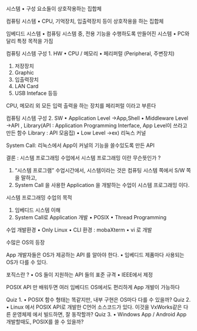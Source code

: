 시스템
• 구성 요소들이 상호작용하는 집합체

컴퓨팅 시스템
• CPU, 기억장치, 입출력장치 등이 상호작용을 하는 집합체

임베디드 시스템
• 컴퓨팅 시스템 중, 전용 기능을 수행하도록 만들어진 시스템
• PC와 달리 특정 목적을 가짐

컴퓨팅 시스템 구성 1. HW
• CPU / 메모리
• 페리퍼럴 (Peripheral, 주변장치)

1.  저장장치
2.  Graphic
3.  입출력장치
4.  LAN Card
5.  USB Inteface 등등

CPU, 메모리 외
모든 입력 출력을 하는 장치를 페리퍼럴 이라고 부른다

컴퓨팅 시스템 구성 2. SW
• Application Level
->App,Shell
• Middleware Level
->API , Library(API : Application Programming Interface, App Level이 쓰라고 만든 함수
Library : API 모음집)
• Low Level
->ex) 리눅스 커널


System Call: 리눅스에서 App이 커널의 기능을 쓸수있도록 만든 API


결론 : 시스템 프로그래밍 수업에서 시스템 프로그래밍 이란 무슨뜻인가 ?
1) “시스템 프로그램” 수업시간에서, 시스템이라는 것은 컴퓨팅 시스템 쪽에서 S/W 쪽을 말하고,
2) System Call 을 사용한 Application 을 개발하는 수업이 시스템 프로그래밍 이다.

시스템 프로그래밍 수업의 목적
1. 임베디드 시스템 이해
2. System Call로 Application 개발
• POSIX
• Thread Programming 

수업 개발환경 • Only Linux • CLI 환경 : mobaXterm • vi 로 개발


수많은 OS의 등장

App 개발자들은 OS가 제공하는 API 를 알아야 한다.
• 임베디드 제품마다 사용되는 OS가 다를 수 있다.

포직스란 ?
• OS 들이 지원하는 API 들의 표준 규격
• IEEE에서 제정

POSIX API 만 배워두면 여러 임베디드 OS에서도 편리하게 App 개발이 가능하다


Quiz 1.
• POSIX 함수 형태는 똑같지만, 내부 구현은 OS마다 다를 수 있을까?
Quiz 2. 
• Linux 에서 POSIX API로 개발한 C언어 소스코드가 있다.
이것을 VxWorks같은 다른 운영체제 에서 빌드하면, 잘 동작할까?
Quiz 3. 
• Windows App / Android App 개발할때도, POSIX를 쓸 수 있을까?